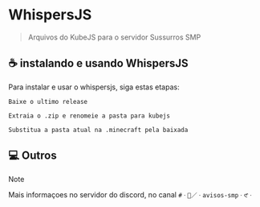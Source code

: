 # WhispersJS

> Arquivos do KubeJS para o servidor Sussurros SMP

## ☕ instalando e usando WhispersJS

Para instalar e usar o whispersjs, siga estas etapas:

```
Baixe o ultimo release
```
```
Extraia o .zip e renomeie a pasta para kubejs
```
```
Substitua a pasta atual na .minecraft pela baixada
```
## 💻 Outros

> [!NOTE]
> Mais informaçoes no servidor do discord, no canal `#ㆍ👻／ㆍavisos-smpㆍ𑣲ㆍ`

